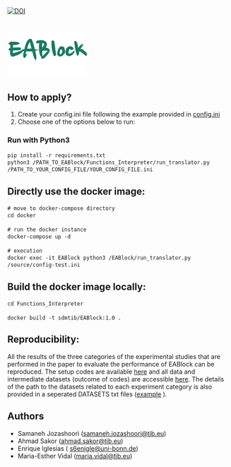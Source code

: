[![DOI](https://zenodo.org/badge/DOI/10.5281/zenodo.4965732.svg)](https://doi.org/10.5281/zenodo.5779773)

# ![EABlock](https://github.com/SDM-TIB/EABlock/blob/main/eablock_logo.png "EABlock")


## How to apply?
1. Create your config.ini file following the example provided in [config.ini](https://github.com/SDM-TIB/EABlock/blob/main/example/config-test.ini)
2. Choose one of the options below to run:

### Run with Python3
```
pip install -r requirements.txt
python3 /PATH_TO_EABlock/Functions_Interpreter/run_translator.py /PATH_TO_YOUR_CONFIG_FILE/YOUR_CONFIG_FILE.ini
```

## Directly use the docker image:

```
# move to docker-compose directory
cd docker

# run the docker instance
docker-compose up -d

# execution
docker exec -it EABlock python3 /EABlock/run_translator.py /source/config-test.ini

```

## Build the docker image locally:


```
cd Functions_Interpreter

docker build -t sdmtib/EABlock:1.0 .

```

## Reproducibility:

All the results of the three categories of the experimental studies that are performed in the paper to evaluate the performance of EABlock can be reproduced. The setup codes are available [here](https://github.com/SDM-TIB/EABlock/tree/main/experiments) and all data and intermediate datasets (outcome of codes) are accessible [here](https://tib.eu/cloud/s/XJiqDDAHqM8Fw5K). The details of the path to the datasets related to each experiment category is also provided in a seperated DATASETS txt files ([example](https://github.com/SDM-TIB/EABlock/blob/main/experiments/precision_recall_experiments/DATASET.txt) ). 

## Authors

- Samaneh Jozashoori (samaneh.jozashoori@tib.eu)
- Ahmad Sakor (ahmad.sakor@tib.eu)
- Enrique Iglesias ( s6enigle@uni-bonn.de)
- Maria-Esther Vidal (maria.vidal@tib.eu)
